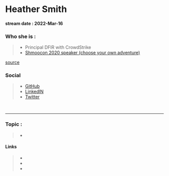 # Heather Smith
#### stream date : 2022-Mar-16

### Who she is :
> - Principal DFIR with CrowdStrike
> - [Shmoocon 2020 speaker (choose your own adventure)](https://www.youtube.com/watch?v=NkNFUQrg_GA)

[source](https://www.linkedin.com/in/heather-smith-5ba2b444/)

### Social
> - [GitHub](https://github.com/LitMoose)<br>
> - [LinkedIN](https://www.linkedin.com/in/heather-smith-5ba2b444/)<br>
> - [Twitter ](https://twitter.com/LitMoose)
 <br>
<hr>

### Topic : 
> - 

#### Links
> - 
> - 
> - 
